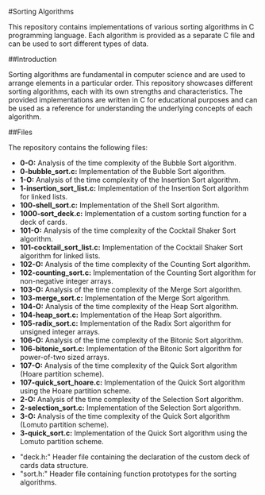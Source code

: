 #Sorting Algorithms

This repository contains implementations of various sorting algorithms in C programming language. Each algorithm is provided as a separate C file and can be used to sort different types of data.

##Introduction

Sorting algorithms are fundamental in computer science and are used to arrange elements in a particular order. This repository showcases different sorting algorithms, each with its own strengths and characteristics. The provided implementations are written in C for educational purposes and can be used as a reference for understanding the underlying concepts of each algorithm.

##Files

The repository contains the following files:

- **0-O:** Analysis of the time complexity of the Bubble Sort algorithm.
- **0-bubble_sort.c:** Implementation of the Bubble Sort algorithm.
- **1-O:** Analysis of the time complexity of the Insertion Sort algorithm.
- **1-insertion_sort_list.c:** Implementation of the Insertion Sort algorithm for linked lists.
- **100-shell_sort.c:** Implementation of the Shell Sort algorithm.
- **1000-sort_deck.c:** Implementation of a custom sorting function for a deck of cards.
- **101-O:** Analysis of the time complexity of the Cocktail Shaker Sort algorithm.
- **101-cocktail_sort_list.c:** Implementation of the Cocktail Shaker Sort algorithm for linked lists.
- **102-O:** Analysis of the time complexity of the Counting Sort algorithm.
- **102-counting_sort.c:** Implementation of the Counting Sort algorithm for non-negative integer arrays.
- **103-O:** Analysis of the time complexity of the Merge Sort algorithm.
- **103-merge_sort.c:** Implementation of the Merge Sort algorithm.
- **104-O:** Analysis of the time complexity of the Heap Sort algorithm.
- **104-heap_sort.c:** Implementation of the Heap Sort algorithm.
- **105-radix_sort.c:** Implementation of the Radix Sort algorithm for unsigned integer arrays.
- **106-O:** Analysis of the time complexity of the Bitonic Sort algorithm.
- **106-bitonic_sort.c:** Implementation of the Bitonic Sort algorithm for power-of-two sized arrays.
- **107-O:** Analysis of the time complexity of the Quick Sort algorithm (Hoare partition scheme).
- **107-quick_sort_hoare.c:** Implementation of the Quick Sort algorithm using the Hoare partition scheme.
- **2-O:** Analysis of the time complexity of the Selection Sort algorithm.
- **2-selection_sort.c:** Implementation of the Selection Sort algorithm.
- **3-O:** Analysis of the time complexity of the Quick Sort algorithm (Lomuto partition scheme).
- **3-quick_sort.c:** Implementation of the Quick Sort algorithm using the Lomuto partition scheme.
+ "deck.h:" Header file containing the declaration of the custom deck of cards data structure.
+ "sort.h:" Header file containing function prototypes for the sorting algorithms.
